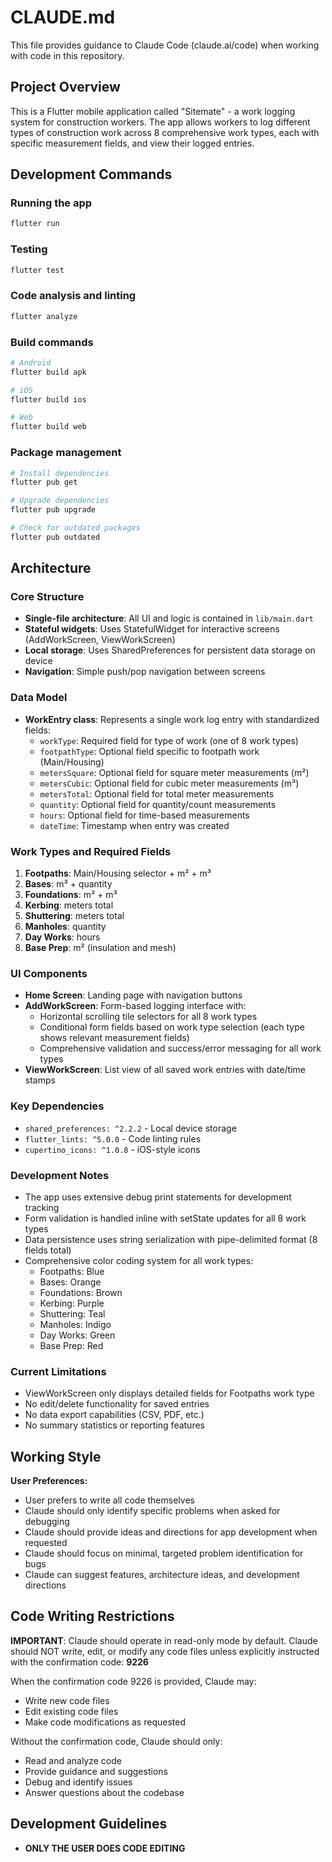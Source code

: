 # CLAUDE.md

This file provides guidance to Claude Code (claude.ai/code) when working with code in this repository.

## Project Overview

This is a Flutter mobile application called "Sitemate" - a work logging system for construction workers. The app allows workers to log different types of construction work across 8 comprehensive work types, each with specific measurement fields, and view their logged entries.

## Development Commands

### Running the app
```bash
flutter run
```

### Testing
```bash
flutter test
```

### Code analysis and linting
```bash
flutter analyze
```

### Build commands
```bash
# Android
flutter build apk

# iOS
flutter build ios

# Web
flutter build web
```

### Package management
```bash
# Install dependencies
flutter pub get

# Upgrade dependencies
flutter pub upgrade

# Check for outdated packages
flutter pub outdated
```

## Architecture

### Core Structure
- **Single-file architecture**: All UI and logic is contained in `lib/main.dart`
- **Stateful widgets**: Uses StatefulWidget for interactive screens (AddWorkScreen, ViewWorkScreen)
- **Local storage**: Uses SharedPreferences for persistent data storage on device
- **Navigation**: Simple push/pop navigation between screens

### Data Model
- **WorkEntry class**: Represents a single work log entry with standardized fields:
  - `workType`: Required field for type of work (one of 8 work types)
  - `footpathType`: Optional field specific to footpath work (Main/Housing)
  - `metersSquare`: Optional field for square meter measurements (m²)
  - `metersCubic`: Optional field for cubic meter measurements (m³)
  - `metersTotal`: Optional field for total meter measurements
  - `quantity`: Optional field for quantity/count measurements
  - `hours`: Optional field for time-based measurements
  - `dateTime`: Timestamp when entry was created

### Work Types and Required Fields
1. **Footpaths**: Main/Housing selector + m² + m³
2. **Bases**: m³ + quantity
3. **Foundations**: m² + m³
4. **Kerbing**: meters total
5. **Shuttering**: meters total
6. **Manholes**: quantity
7. **Day Works**: hours
8. **Base Prep**: m² (insulation and mesh)

### UI Components
- **Home Screen**: Landing page with navigation buttons
- **AddWorkScreen**: Form-based logging interface with:
  - Horizontal scrolling tile selectors for all 8 work types
  - Conditional form fields based on work type selection (each type shows relevant measurement fields)
  - Comprehensive validation and success/error messaging for all work types
- **ViewWorkScreen**: List view of all saved work entries with date/time stamps

### Key Dependencies
- `shared_preferences: ^2.2.2` - Local device storage
- `flutter_lints: ^5.0.0` - Code linting rules
- `cupertino_icons: ^1.0.8` - iOS-style icons

### Development Notes
- The app uses extensive debug print statements for development tracking
- Form validation is handled inline with setState updates for all 8 work types
- Data persistence uses string serialization with pipe-delimited format (8 fields total)
- Comprehensive color coding system for all work types:
  - Footpaths: Blue
  - Bases: Orange  
  - Foundations: Brown
  - Kerbing: Purple
  - Shuttering: Teal
  - Manholes: Indigo
  - Day Works: Green
  - Base Prep: Red

### Current Limitations
- ViewWorkScreen only displays detailed fields for Footpaths work type
- No edit/delete functionality for saved entries
- No data export capabilities (CSV, PDF, etc.)
- No summary statistics or reporting features

## Working Style

**User Preferences:**
- User prefers to write all code themselves
- Claude should only identify specific problems when asked for debugging
- Claude should provide ideas and directions for app development when requested
- Claude should focus on minimal, targeted problem identification for bugs
- Claude can suggest features, architecture ideas, and development directions

## Code Writing Restrictions

**IMPORTANT**: Claude should operate in read-only mode by default. Claude should NOT write, edit, or modify any code files unless explicitly instructed with the confirmation code: **9226**

When the confirmation code 9226 is provided, Claude may:
- Write new code files
- Edit existing code files
- Make code modifications as requested

Without the confirmation code, Claude should only:
- Read and analyze code
- Provide guidance and suggestions
- Debug and identify issues
- Answer questions about the codebase

## Development Guidelines

- **ONLY THE USER DOES CODE EDITING**